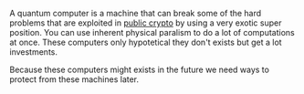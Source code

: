 A quantum computer is a machine that can break some of the hard problems that are exploited in [public crypto](publickeycrypto,md) by using a very exotic super position. You can use inherent physical paralism to do a lot of computations at once. These computers only hypotetical they don't exists but get a lot investments. 

Because these computers might exists in the future we need ways to protect from these machines later.
